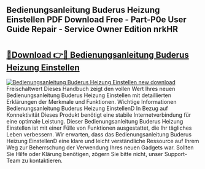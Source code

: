 ## Bedienungsanleitung Buderus Heizung Einstellen PDF Download Free - Part-P0e User Guide Repair - Service Owner Edition nrkHR

# <h2><a href="http://df5hwmi.blite.top/?on=Bedienungsanleitung+Buderus+Heizung+Einstellen">🔗Download 👉🔴 Bedienungsanleitung Buderus Heizung Einstellen</a></h2>

[![Bedienungsanleitung Buderus Heizung Einstellen new download](https://i.imgur.com/lujVjoI.png)](http://df5hwmi.blite.top/?on=Bedienungsanleitung+Buderus+Heizung+Einstellen)
Freischaltwert Dieses Handbuch zeigt den vollen Wert Ihres neuen Bedienungsanleitung Buderus Heizung Einstellen mit detaillierten Erklärungen der Merkmale und Funktionen. Wichtige Informationen Bedienungsanleitung Buderus Heizung EinstellenD In Bezug auf Konnektivität Dieses Produkt benötigt eine stabile Internetverbindung für eine optimale Leistung. Dieser Bedienungsanleitung Buderus Heizung Einstellen ist mit einer Fülle von Funktionen ausgestattet, die Ihr tägliches Leben verbessern. Wir erwarten, dass das Bedienungsanleitung Buderus Heizung EinstellenD eine klare und leicht verständliche Ressource auf Ihrem Weg zur Beherrschung der Verwendung Ihres neuen Gadgets war. Sollten Sie Hilfe oder Klärung benötigen, zögern Sie bitte nicht, unser Support-Team zu kontaktieren.
